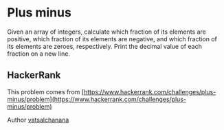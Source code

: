# Plus minus

Given an array of integers, calculate which fraction of its elements are positive, which fraction of its elements are negative, and which fraction of its elements are zeroes, respectively. Print the decimal value of each fraction on a new line.

## HackerRank

This problem comes from [https://www.hackerrank.com/challenges/plus-minus/problem](https://www.hackerrank.com/challenges/plus-minus/problem)

Author [vatsalchanana](https://www.hackerrank.com/vatsalchanana)